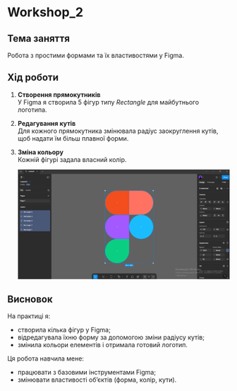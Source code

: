 # Workshop_2

## Тема заняття
Робота з простими формами та їх властивостями у Figma. 

## Хід роботи

1. **Створення прямокутників**  
   У Figma я створила 5 фігур типу *Rectangle* для майбутнього логотипа.  

2. **Редагування кутів**  
   Для кожного прямокутника змінювала радіус заокруглення кутів, щоб надати їм більш плавної форми.  

3. **Зміна кольору**  
   Кожній фігурі задала власний колір.  

   ![Результат роботи у Figma](./images/img1.png)
## Висновок  
На практиці я:  
- створила кілька фігур у Figma;  
- відредагувала їхню форму за допомогою зміни радіусу кутів;  
- змінила кольори елементів і отримала готовий логотип.  

Ця робота навчила мене:  
- працювати з базовими інструментами Figma;  
- змінювати властивості об’єктів (форма, колір, кути).


